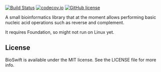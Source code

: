 [![Build Status](https://travis-ci.org/maciejtrybilo/BioSwift.svg?branch=master)](https://travis-ci.org/maciejtrybilo/BioSwift) 
[![codecov.io](https://codecov.io/github/maciejtrybilo/BioSwift/coverage.svg?branch=master)](https://codecov.io/github/maciejtrybilo/BioSwift?branch=master)
[![GitHub license](https://img.shields.io/badge/license-MIT-lightgrey.svg)](https://github.com/maciejtrybilo/BioSwift/blob/master/LICENSE)

A small bioinformatics library that at the moment allows performing basic nucleic acid operations such as reverse and complement.

It requires Foundation, so might not run on Linux yet.

## License

BioSwift is available under the MIT license. See the LICENSE file for more info.
